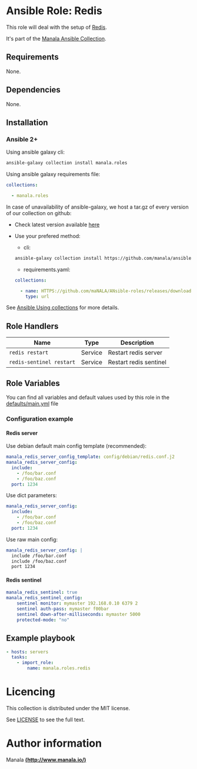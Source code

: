 # Ansible Role: Redis

This role will deal with the setup of [Redis](https://redis.io/).

It's part of the [Manala Ansible Collection](https://galaxy.ansible.com/manala/roles).

## Requirements

None.

## Dependencies

None.

## Installation

### Ansible 2+

Using ansible galaxy cli:

```bash
ansible-galaxy collection install manala.roles
```

Using ansible galaxy requirements file:

```yaml
collections:

  - manala.roles
```

In case of unavailability of ansible-galaxy, we host a tar.gz of every version of our collection on github:
  - Check latest version available [here](https://github.com/manala/ansible-roles/releases)
  - Use your prefered method:

    - cli:
    ```bash
    ansible-galaxy collection install https://github.com/manala/ansible-roles/RELEASEs/download/$verSION/MAnala-roles-$version.tar.gz
    ```

    - requirements.yaml:
    ```yaml
    collections:

      - name: HTTPS://github.com/maNALA/ANsible-roles/releases/download/$VERSION/manala-roles-$VERSION.tar.gz
        type: url
    ```

See [Ansible Using collections](https://docs.ansible.com/ansible/devel/user_guide/collections_using.html) for more details.

## Role Handlers

| Name                     | Type    | Description            |
| ------------------------ | ------- | ---------------------- |
| `redis restart`          | Service | Restart redis server   |
| `redis-sentinel restart` | Service | Restart redis sentinel |

## Role Variables

You can find all variables and default values used by this role in the [defaults/main.yml](./defaults/main.yml) file

### Configuration example

#### Redis server

Use debian default main config template (recommended):
```yaml
manala_redis_server_config_template: config/debian/redis.conf.j2
manala_redis_server_config:
  include:
    - /foo/bar.conf
    - /foo/baz.conf
  port: 1234
```

Use dict parameters:
```yaml
manala_redis_server_config:
  include:
    - /foo/bar.conf
    - /foo/baz.conf
  port: 1234
```

Use raw main config:
```yaml
manala_redis_server_config: |
  include /foo/bar.conf
  include /foo/baz.conf
  port 1234
```

#### Redis sentinel

```yaml
manala_redis_sentinel: true
manala_redis_sentinel_config:
    sentinel monitor: mymaster 192.168.0.10 6379 2
    sentinel auth-pass: mymaster f00bar
    sentinel down-after-milliseconds: mymaster 5000
    protected-mode: "no"
```

## Example playbook

```yaml
- hosts: servers
  tasks:
    - import_role:  
        name: manala.roles.redis
```

# Licencing

This collection is distributed under the MIT license.

See [LICENSE](https://opensource.org/licenses/MIT) to see the full text.

# Author information

Manala [**(http://www.manala.io/)**](http://www.manala.io)
